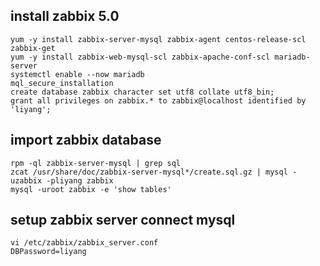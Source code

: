 ## install zabbix 5.0
```
yum -y install zabbix-server-mysql zabbix-agent centos-release-scl zabbix-get
yum -y install zabbix-web-mysql-scl zabbix-apache-conf-scl mariadb-server
systemctl enable --now mariadb
mql_secure_installation
create database zabbix character set utf8 collate utf8_bin;
grant all privileges on zabbix.* to zabbix@localhost identified by 'liyang';
```
## import zabbix database
```
rpm -ql zabbix-server-mysql | grep sql 
zcat /usr/share/doc/zabbix-server-mysql*/create.sql.gz | mysql -uzabbix -pliyang zabbix
mysql -uroot zabbix -e 'show tables'
```
## setup zabbix server connect mysql
```
vi /etc/zabbix/zabbix_server.conf
DBPassword=liyang
```
